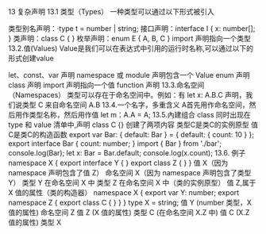 13 复杂声明
13.1 类型（Types）
一种类型可以通过以下形式被引入

类型别名声明：·type t = number | string;
接口声明：interface I { x: number[]; }
类声明：class C { }
枚举声明：enum E { A, B, C }
import 声明指向一个类型
13.2.值(Values)
Value是我们可以在表达式中引用的运行时名称,可以通过以下的形式创建value

let、const、var 声明
namespace 或 module 声明包含一个 Value
enum 声明
class 声明
import 声明指向一个值
function 声明
13.3.命名空间（Namespaces）
类型可以存在于命名空间中。例如：有 let x: A.B.C 声明，我们说类型 C 来自命名空间 A.B
13.4.一个名字，多重含义
A首先用作命名空间，然后用作类型名称，然后用作值
let m：A.A = A;
13.5.內建组合
class 同时出现在 type 和 value 清单中,声明 class C {} 创建了两项内容
类型C是类C的实例原型
值C是类C的构造函数
export var Bar: { default: Bar } = { default: { count: 10 } };
export interface Bar {
    count: number;
}
import { Bar } from './bar';
console.log(Bar);
let x: Bar = Bar.default;
console.log(x.count);
13.6. 例子
namespace X {
  export interface Y { }
  export class Z { }
}
值 X（因为 namespace 声明包含了值 Z）
命名空间 X（因为 namespace 声明包含了类型 Y）
类型 Y 在命名空间 X 中
类型 Z 在命名空间 X 中（类的实例原型）
值 Z,属于 X 值的属性（类的构造器）
namespace X {
  export var Y: number;
  export namespace Z {
    export class C { }
  }
}
type X = string;
值 Y (number 类型，X 值的属性)
命名空间 Z
值 Z (X 值的属性)
类型 C (在命名空间 X.Z 中)
值 C (X.Z 值的属性)
类型 X
